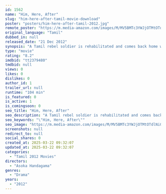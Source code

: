 ```yaml
---
id: 1562
name: "Him, Here, After"
slug: "him-here-after-tamil-movie-download"
poster: "posters/him-here-after-tamil-2012.jpg"
remote_poster: "https://m.media-amazon.com/images/M/MV5BMTc3YWJjOTMtOTdlNi00M2JkLWFkMmEtNWQ1NGEzNWExMzdjXkEyXkFqcGdeQXVyNjYwMDQxMzU@._V1_SX300.jpg"
original_language: "Tamil"
dubbed_in: null
released_date: "21 Dec 2012"
synopsis: "A Tamil rebel soldier is rehabilitated and comes back home with great hopes of finding work, getting back his lover and getting back to normalcy. The village has turned against him because he had recruited many as rebels and they ..."
type: "movie"
rating: "8.2"
imdbid: "tt2379480"
tmdbid: null
views: 0
likes: 0
dislikes: 0
author_id: 1
trailer_url: null
runtime: "104 min"
is_featured: 0
is_active: 1
is_comingsoon: 0
seo_title: "Him, Here, After"
seo_description: "A Tamil rebel soldier is rehabilitated and comes back home with great hopes of finding work, getting back his lover and getting back to normalcy. The village has turned against him because he had recruited many as rebels and they ..."
seo_keywords: "\"Him, Here, After\""
seo_image: "https://m.media-amazon.com/images/M/MV5BMTc3YWJjOTMtOTdlNi00M2JkLWFkMmEtNWQ1NGEzNWExMzdjXkEyXkFqcGdeQXVyNjYwMDQxMzU@._V1_SX300.jpg"
screenshots: null
redirect_to: null
social_shares: 0
created_at: 2025-03-22 09:32:07
updated_at: 2025-03-22 09:32:07
categories:
  - "Tamil 2012 Movies"
directors:
  - "Asoka Handagama"
genres:
  - "Drama"
years:
  - "2012"
---
```

